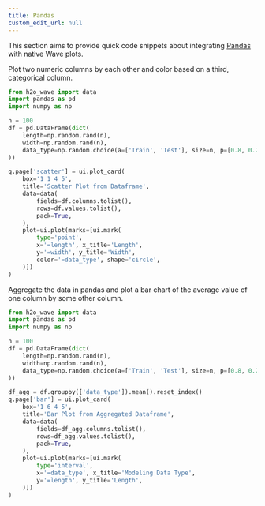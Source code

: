 ```yaml
---
title: Pandas
custom_edit_url: null
---
```


This section aims to provide quick code snippets about integrating [Pandas](https://pandas.pydata.org/) with native Wave plots.

Plot two numeric columns by each other and color based on a third, categorical column.

```py
from h2o_wave import data
import pandas as pd
import numpy as np

n = 100
df = pd.DataFrame(dict(
    length=np.random.rand(n),
    width=np.random.rand(n),
    data_type=np.random.choice(a=['Train', 'Test'], size=n, p=[0.8, 0.2])
))

q.page['scatter'] = ui.plot_card(
    box='1 1 4 5',
    title='Scatter Plot from Dataframe',
    data=data(
        fields=df.columns.tolist(),
        rows=df.values.tolist(),
        pack=True,
    ),
    plot=ui.plot(marks=[ui.mark(
        type='point',
        x='=length', x_title='Length',
        y='=width', y_title='Width',
        color='=data_type', shape='circle',
    )])
)
```

Aggregate the data in pandas and plot a bar chart of the average value of one column by some other column.

```py
from h2o_wave import data
import pandas as pd
import numpy as np

n = 100
df = pd.DataFrame(dict(
    length=np.random.rand(n),
    width=np.random.rand(n),
    data_type=np.random.choice(a=['Train', 'Test'], size=n, p=[0.8, 0.2])
))

df_agg = df.groupby(['data_type']).mean().reset_index()
q.page['bar'] = ui.plot_card(
    box='1 6 4 5',
    title='Bar Plot from Aggregated Dataframe',
    data=data(
        fields=df_agg.columns.tolist(),
        rows=df_agg.values.tolist(),
        pack=True,
    ),
    plot=ui.plot(marks=[ui.mark(
        type='interval',
        x='=data_type', x_title='Modeling Data Type',
        y='=length', y_title='Length',
    )])
)
```
